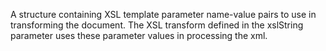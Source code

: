 A structure containing XSL template parameter name-value
pairs to use in transforming the document. The XSL transform
defined in the xslString parameter uses these parameter values
in processing the xml.